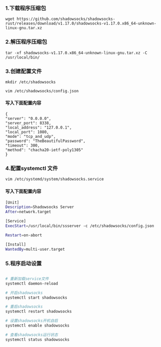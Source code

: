 ### 1.下载程序压缩包
    wget https://github.com/shadowsocks/shadowsocks-rust/releases/download/v1.17.0/shadowsocks-v1.17.0.x86_64-unknown-linux-gnu.tar.xz


### 2.解压程序压缩包
    tar -xf shadowsocks-v1.17.0.x86_64-unknown-linux-gnu.tar.xz -C /usr/local/bin/

### 3.创建配置文件
    mkdir /etc/shadowsocks

    vim /etc/shadowsocks/config.json


#### 写入下面配置内容
    {
    "server": "0.0.0.0",
    "server_port": 8338,
    "local_address": "127.0.0.1",
    "local_port": 1080,
    "mode": "tcp_and_udp",
    "password": "TheBeautifulPassword",
    "timeout": 300,
    "method": "chacha20-ietf-poly1305"
    }
### 4.配置systemctl 文件
    vim /etc/systemd/system/shadowsocks.service


#### 写入下面配置内容
```bash
[Unit]
Description=Shadowsocks Server
After=network.target

[Service]
ExecStart=/usr/local/bin/ssserver -c /etc/shadowsocks/config.json

Restart=on-abort

[Install]
WantedBy=multi-user.target
```
### 5.程序启动设置

```bash

# 重新加载service文件
systemctl daemon-reload 

# 开启shadowsocks 
systemctl start shadowsocks 

# 重启shadowsocks
systemctl restart shadowsocks

# 设置shadowsocks开机自启
systemctl enable shadowsocks 

# 查看shadowsocks运行状态
systemctl status shadowsocks 

```
